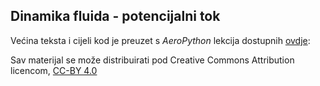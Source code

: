 
## Dinamika fluida - potencijalni tok

Većina teksta i cijeli kod je preuzet s _AeroPython_ lekcija dostupnih [ovdje](https://github.com/barbagroup/AeroPython):

Sav materijal se može distribuirati pod Creative Commons Attribution licencom, [CC-BY 4.0](https://creativecommons.org/licenses/by/4.0/)
